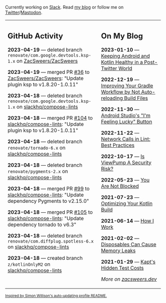 Currently working on [Slack](https://slack.com/). Read [my blog](https://zacsweers.dev/) or follow me on [Twitter](https://twitter.com/ZacSweers)/[Mastodon](https://hachyderm.io/@ZacSweers).

<table><tr><td valign="top" width="60%">

## GitHub Activity
<!-- githubActivity starts -->
**2023-04-19** — deleted branch `renovate/com.google.devtools.ksp-1.x` on [ZacSweers/ZacSweers](https://github.com/ZacSweers/ZacSweers)

**2023-04-19** — merged PR [#36](https://github.com/ZacSweers/ZacSweers/pull/36) to [ZacSweers/ZacSweers](https://github.com/ZacSweers/ZacSweers): "Update plugin ksp to v1.8.20-1.0.11"

**2023-04-18** — deleted branch `renovate/com.google.devtools.ksp-1.x` on [slackhq/compose-lints](https://github.com/slackhq/compose-lints)

**2023-04-18** — merged PR [#104](https://github.com/slackhq/compose-lints/pull/104) to [slackhq/compose-lints](https://github.com/slackhq/compose-lints): "Update plugin ksp to v1.8.20-1.0.11"

**2023-04-18** — deleted branch `renovate/tornado-6.x` on [slackhq/compose-lints](https://github.com/slackhq/compose-lints)

**2023-04-18** — deleted branch `renovate/pygments-2.x` on [slackhq/compose-lints](https://github.com/slackhq/compose-lints)

**2023-04-18** — merged PR [#99](https://github.com/slackhq/compose-lints/pull/99) to [slackhq/compose-lints](https://github.com/slackhq/compose-lints): "Update dependency Pygments to v2.15.0"

**2023-04-18** — merged PR [#105](https://github.com/slackhq/compose-lints/pull/105) to [slackhq/compose-lints](https://github.com/slackhq/compose-lints): "Update dependency tornado to v6.3"

**2023-04-18** — deleted branch `renovate/com.diffplug.spotless-6.x` on [slackhq/compose-lints](https://github.com/slackhq/compose-lints)

**2023-04-18** — created branch `z/kotlinOnlyM2` on [slackhq/compose-lints](https://github.com/slackhq/compose-lints)
<!-- githubActivity ends -->
</td><td valign="top" width="40%">

## On My Blog
<!-- blog starts -->
**2023-01-10** — [Keeping Android and Kotlin Healthy in a Post-Twitter World](https://www.zacsweers.dev/keeping-android-healthy/)

**2022-12-19** — [Improving Your Gradle Workflow by Not Auto-reloading Build Files](https://www.zacsweers.dev/improving-your-workflow-by-not-auto-reloading-build-files/)

**2022-11-30** — [Android Studio's "I'm Feeling Lucky" Button](https://www.zacsweers.dev/android-studios-im-feeling-lucky-button/)

**2022-11-22** — [Network Calls in Lint: Best Practices](https://www.zacsweers.dev/network-calls-in-lint-best-practices/)

**2022-10-17** — [Is ViewPump A Security Risk?](https://www.zacsweers.dev/is-viewpump-a-security-risk/)

**2022-05-23** — [You Are Not Blocked](https://www.zacsweers.dev/you-are-not-blocked/)

**2021-07-23** — [Optimizing Your Kotlin Build](https://www.zacsweers.dev/optimizing-your-kotlin-build/)

**2021-06-14** — [How I Work](https://www.zacsweers.dev/how-i-work/)

**2021-02-02** — [Disposables Can Cause Memory Leaks](https://www.zacsweers.dev/disposables-can-cause-memory-leaks/)

**2021-01-29** — [Kapt's Hidden Test Costs](https://www.zacsweers.dev/kapts-hidden-test-costs/)
<!-- blog ends -->
_More on [zacsweers.dev](https://zacsweers.dev/)_
</td></tr></table>

<sub><a href="https://simonwillison.net/2020/Jul/10/self-updating-profile-readme/">Inspired by Simon Willison's auto-updating profile README.</a></sub>